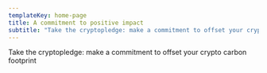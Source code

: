 ```yaml
---
templateKey: home-page
title: A commitment to positive impact
subtitle: "Take the cryptopledge: make a commitment to offset your crypto carbon footprint"
---
```


Take the cryptopledge: make a commitment to offset your crypto carbon footprint
